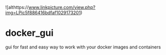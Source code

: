 ![althttps://www.linkpicture.com/view.php?img=LPic5f886416bdfaf1029173201)

# docker_gui
gui for fast and easy way to work with your docker images and containers
